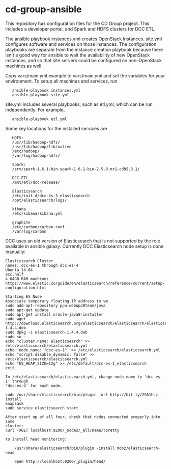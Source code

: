 # cd-group-ansible
This repository has configuration files for the CD Group project.  This
includes a developer portal, and Spark and HDFS clusters for DCC ETL.

The ansible playbook instances.yml creates OpenStack instances.  site.yml configures software and
services on those instances. The configuration playbooks are separate from the instance creation playbook
 because there isn't a
good way for ansible to wait the availability of new OpenStack instances, and so that
site servers could be configured on non-OpenStack machines as well. 

Copy vars/main.yml.example to vars/main.yml and set the variables for your
environment.  To setup all machines and services, run

```
   ansible-playbook instances.yml
   ansible-playbook site.yml
```
site.yml includes several playbooks, such as etl.yml, which can be run
independently. For example,
```
   ansible-playbook etl.yml
```
Some key locations for the installed services are
```
   HDFS:
   /usr/lib/hadoop-hdfs/
   /usr/lib/hadoop/lib/native
   /etc/hadoop/
   /var/log/hadoop-hdfs/

   Spark:
   /srv/spark-1.6.1-bin-spark-1.6.1-bin-2.5.0-mr1-cdh5.3.1/

   DCC ETL
   /mnt/etl/dcc-release/

   Elasticsearch
   /etc/init.d/dcc-es-3_elasticsearch 
   /opt/elasticsearch/logs/
   
   kibana
   /etc/kibana/kibana.yml

   graphite
   /etc/carbon/carbon.conf
   /var/log/carbon
```
DCC uses an old version of Elasticsearch that is not supported by the role
available in ansible galaxy.  Currently DCC Elasticsearch node setup is done manually:
```
Elasticsearch Cluster
names: dcc-es-1 through dcc-es-4
Ubuntu 14.04
acc.half
4 64GB RAM machines
https://www.elastic.co/guide/en/elasticsearch/reference/current/setup-configuration.html

Starting ES Node
Associate temporary floating IP address to vm
sudo add-apt-repository ppa:webupd8team/java
sudo apt-get update
sudo apt-get install oracle-java8-installer
sudo wget
http://download.elasticsearch.org/elasticsearch/elasticsearch/elasticsearch-1.4.4.deb
sudo dpkg -i elasticsearch-1.4.4.deb
sudo su -
echo "cluster.name: elasticsearch" >> /etc/elasticsearch/elasticsearch.yml
echo 'node.name: "dcc-es-1"' >> /etc/elasticsearch/elasticsearch.yml
echo "script.disable_dynamic: false" >> /etc/elasticsearch/elasticsearch.yml
echo "ES_HEAP_SIZE=12g" >> /etc/default/dcc-es-1_elasticsearch
exit

In /etc/elasticsearch/elasticsearch.yml, change node.name to 'dcc-es-1' through
'dcc-es-4' for each node.

sudo /usr/share/elasticsearch/bin/plugin -url http://bit.ly/29A1hsz -install
knapsack
sudo service elasticsearch start

After start up of all four, check that nodes connected properly into same
cluster:
curl -XGET localhost:9200/_nodes/_all/name/?pretty

to install head monitoring:

    /usr/share/elasticsearch/bin/plugin -install mobz/elasticsearch-head

    open http://localhost:9200/_plugin/head/
```
